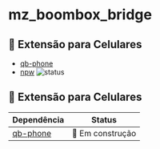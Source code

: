 # mz_boombox_bridge

## 🔗 Extensão para Celulares

- [qb-phone](https://github.com/Mazus-Ofc/mz_boombox_bridge/tree/main/qb-phone)
- [npw](https://github.com/) ![status](https://img.shields.io/badge/status-em%20constru%C3%A7%C3%A3o-yellow)

## 🔗 Extensão para Celulares

| Dependência                                              | Status           |
| -------------------------------------------------------- | ---------------- |
| [qb-phone](https://github.com/qbcore-framework/qb-phone) | 🚧 Em construção |
